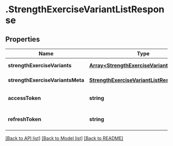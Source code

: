 # .StrengthExerciseVariantListResponse

## Properties

Name | Type | Description | Notes
------------ | ------------- | ------------- | -------------
**strengthExerciseVariants** | [**Array&lt;StrengthExerciseVariantData&gt;**](StrengthExerciseVariantData.md) |  | [default to undefined]
**strengthExerciseVariantsMeta** | [**StrengthExerciseVariantListResponseMeta**](StrengthExerciseVariantListResponseMeta.md) |  | [default to undefined]
**accessToken** | **string** |  | [optional] [default to undefined]
**refreshToken** | **string** |  | [optional] [default to undefined]


[[Back to API list]](../README.md#documentation-for-api-endpoints) [[Back to Model list]](../README.md#documentation-for-models) [[Back to README]](../README.md)
